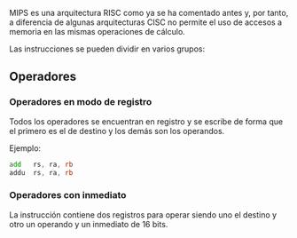 MIPS es una arquitectura RISC como ya se ha comentado antes y, por tanto, a diferencia de algunas arquitecturas CISC no permite el uso de accesos a memoria en las mismas operaciones de cálculo.

Las instrucciones se pueden dividir en varios grupos:

## Operadores

### Operadores en modo de registro

Todos los operadores se encuentran en registro y se escribe de forma que el primero es el de destino y los demás son los operandos.

Ejemplo:
```asm
add   rs, ra, rb
addu  rs, ra, rb
```

### Operadores con inmediato

La instrucción contiene dos registros para operar siendo uno el destino y otro un operando y un inmediato de 16 bits.